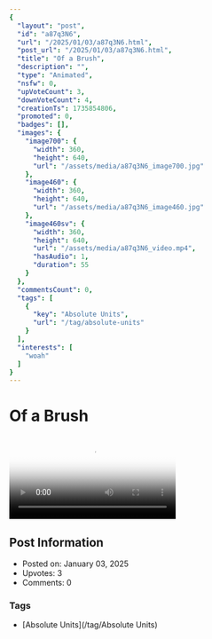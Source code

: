 ```yaml
---
{
  "layout": "post",
  "id": "a87q3N6",
  "url": "/2025/01/03/a87q3N6.html",
  "post_url": "/2025/01/03/a87q3N6.html",
  "title": "Of a Brush",
  "description": "",
  "type": "Animated",
  "nsfw": 0,
  "upVoteCount": 3,
  "downVoteCount": 4,
  "creationTs": 1735854806,
  "promoted": 0,
  "badges": [],
  "images": {
    "image700": {
      "width": 360,
      "height": 640,
      "url": "/assets/media/a87q3N6_image700.jpg"
    },
    "image460": {
      "width": 360,
      "height": 640,
      "url": "/assets/media/a87q3N6_image460.jpg"
    },
    "image460sv": {
      "width": 360,
      "height": 640,
      "url": "/assets/media/a87q3N6_video.mp4",
      "hasAudio": 1,
      "duration": 55
    }
  },
  "commentsCount": 0,
  "tags": [
    {
      "key": "Absolute Units",
      "url": "/tag/absolute-units"
    }
  ],
  "interests": [
    "woah"
  ]
}
---
```


# Of a Brush

<video controls playsinline loop poster="/assets/media/a87q3N6_image460.jpg">
  <source src="/assets/media/a87q3N6_video.mp4" type="video/mp4">
  Your browser does not support the video tag.
</video>

## Post Information

- Posted on: January 03, 2025
- Upvotes: 3
- Comments: 0

### Tags

- [Absolute Units](/tag/Absolute Units)
